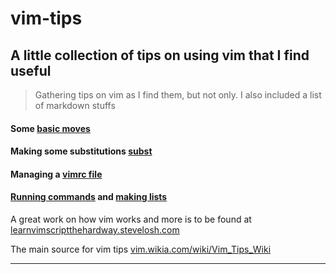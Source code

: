 # vim-tips
A little collection of tips on using vim that I find useful
----

>Gathering tips on vim as I find them, but not only. I also included a list of markdown stuffs

#### Some [basic moves](https://github.com/quemeraisc/vim-tips/blob/master/moves.md)
#### Making some substitutions [subst](https://github.com/quemeraisc/vim-tips/blob/master/substitutes.md)
#### Managing a [vimrc file](https://github.com/quemeraisc/vim-tips/blob/master/vimrc.md)
#### [Running commands](https://github.com/quemeraisc/vim-tips/blob/master/run%20from.md) and [making lists](https://github.com/quemeraisc/vim-tips/blob/master/making%20list.md)

A great work on how vim works and more is to be found at [learnvimscriptthehardway.stevelosh.com](http://learnvimscriptthehardway.stevelosh.com/)

The main source for vim tips [vim.wikia.com/wiki/Vim_Tips_Wiki](http://vim.wikia.com/wiki/Vim_Tips_Wiki)

----
